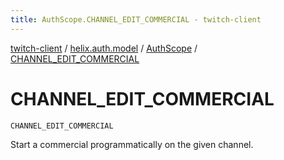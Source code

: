 ```yaml
---
title: AuthScope.CHANNEL_EDIT_COMMERCIAL - twitch-client
---
```


[twitch-client](../../index.html) / [helix.auth.model](../index.html) / [AuthScope](index.html) / [CHANNEL_EDIT_COMMERCIAL](./-c-h-a-n-n-e-l_-e-d-i-t_-c-o-m-m-e-r-c-i-a-l.html)

# CHANNEL_EDIT_COMMERCIAL

`CHANNEL_EDIT_COMMERCIAL`

Start a commercial programmatically on the given channel.

